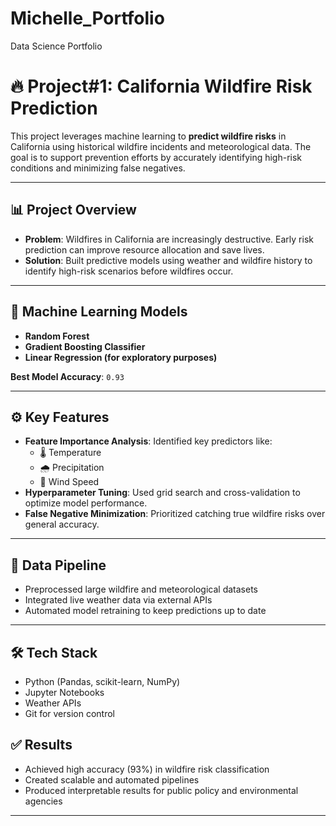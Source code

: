# Michelle_Portfolio
Data Science Portfolio



# 🔥 Project#1: California Wildfire Risk Prediction

This project leverages machine learning to **predict wildfire risks** in California using historical wildfire incidents and meteorological data. The goal is to support prevention efforts by accurately identifying high-risk conditions and minimizing false negatives.

---

## 📊 Project Overview

- **Problem**: Wildfires in California are increasingly destructive. Early risk prediction can improve resource allocation and save lives.
- **Solution**: Built predictive models using weather and wildfire history to identify high-risk scenarios before wildfires occur.

---

## 🧠 Machine Learning Models

- **Random Forest**
- **Gradient Boosting Classifier**
- **Linear Regression (for exploratory purposes)**

**Best Model Accuracy**: `0.93`

---

## ⚙️ Key Features

- **Feature Importance Analysis**: Identified key predictors like:
  - 🌡️ Temperature  
  - 🌧️ Precipitation  
  - 💨 Wind Speed  
- **Hyperparameter Tuning**: Used grid search and cross-validation to optimize model performance.
- **False Negative Minimization**: Prioritized catching true wildfire risks over general accuracy.

---

## 🔄 Data Pipeline

- Preprocessed large wildfire and meteorological datasets
- Integrated live weather data via external APIs
- Automated model retraining to keep predictions up to date

---



## 🛠️ Tech Stack

- Python (Pandas, scikit-learn, NumPy)
- Jupyter Notebooks
- Weather APIs
- Git for version control




## ✅ Results

- Achieved high accuracy (93%) in wildfire risk classification
- Created scalable and automated pipelines
- Produced interpretable results for public policy and environmental agencies

---

